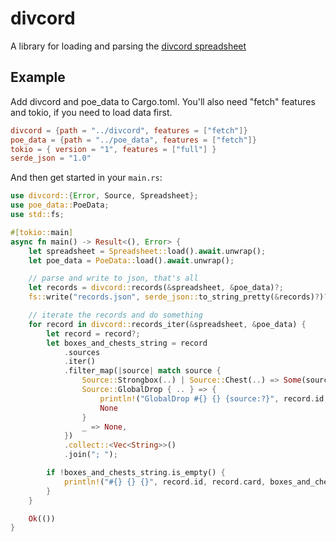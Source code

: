# divcord

A library for loading and parsing the [divcord spreadsheet](https://docs.google.com/spreadsheets/d/1Pf2KNuGguZLyf6eu_R0E503U0QNyfMZqaRETsN5g6kU/edit?pli=1#gid=0)

## Example

Add divcord and poe_data to Cargo.toml. You'll also need "fetch" features and tokio, if you need to load data first.

```toml
divcord = {path = "../divcord", features = ["fetch"]}
poe_data = {path = "../poe_data", features = ["fetch"]}
tokio = { version = "1", features = ["full"] }
serde_json = "1.0"
```

And then get started in your `main.rs`:

```rust
use divcord::{Error, Source, Spreadsheet};
use poe_data::PoeData;
use std::fs;

#[tokio::main]
async fn main() -> Result<(), Error> {
    let spreadsheet = Spreadsheet::load().await.unwrap();
    let poe_data = PoeData::load().await.unwrap();

    // parse and write to json, that's all
    let records = divcord::records(&spreadsheet, &poe_data)?;
    fs::write("records.json", serde_json::to_string_pretty(&records)?)?;

    // iterate the records and do something
    for record in divcord::records_iter(&spreadsheet, &poe_data) {
        let record = record?;
        let boxes_and_chests_string = record
            .sources
            .iter()
            .filter_map(|source| match source {
                Source::Strongbox(..) | Source::Chest(..) => Some(source.to_string()),
                Source::GlobalDrop { .. } => {
                    println!("GlobalDrop #{} {} {source:?}", record.id, record.card);
                    None
                }
                _ => None,
            })
            .collect::<Vec<String>>()
            .join("; ");

        if !boxes_and_chests_string.is_empty() {
            println!("#{} {} {}", record.id, record.card, boxes_and_chests_string)
        }
    }

    Ok(())
}
```
